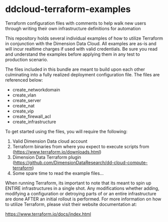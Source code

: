 # ddcloud-terraform-examples
Terraform configuration files with comments to help walk new users through writing their own infrastructure definitions for automation

This repository holds several individual examples of how to utilize Terraform in conjunction with the Dimension Data Cloud.  All examples are as-is and will incur realtime charges if used with valid credentials.  Be sure you read and understand the examples before applying them in any test to production scenario.

The files included in this bundle are meant to build upon each other culminating into a fully realized deployment configuration file.  The files are referenced below:

- create_networkdomain
- create_vlan
- create_server
- create_nat
- create_vip
- create_firewall_acl
- create_infrastructure

To get started using the files, you will require the following:

1)  Valid Dimension Data cloud account
2)  Terraform binaries from where you expect to execute scripts from (https://www.terraform.io/downloads.html)
3)  Dimension Data Terraform plugin (https://github.com/DimensionDataResearch/dd-cloud-compute-terraform)
4)  Some spare time to read the example files...

When running Terraform, its important to note that its meant to spin up ENTIRE infrastructures in a single shot.  Any modifications whether adding, modifying a configuration or detroying parts of or an entire infrastructure are done AFTER an initial rollout is performed.  For more information on how to utilize Terraform, please visit their website documentation at:

https://www.terraform.io/docs/index.html

